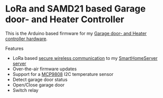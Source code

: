 # LoRa and SAMD21 based Garage door- and Heater Controller
This is the Arduino based firmware for my [Garage door- and Heater controller hardware](https://github.com/sebdehne/GarageHeaterController-Hardware).

Features
- LoRa based [secure wireless communication](https://dehnes.com/software/2021/04/18/secure-wireless-communication-for-iot-devices.html) to my [SmartHomeServer server](https://github.com/sebdehne/SmartHomeServer)
- Over-the-air firmware updates
- Support for a [MCP9808](https://www.adafruit.com/product/1782) I2C temperature sensor
- Detect garage door status
- Open/Close garage door
- Switch relay


